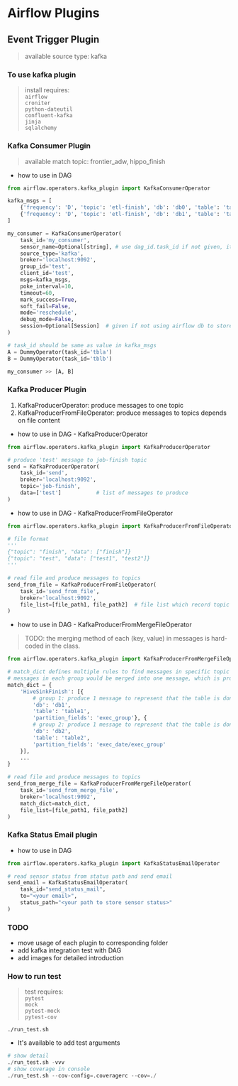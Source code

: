 # Airflow Plugins

## Event Trigger Plugin
> available source type: kafka

### To use kafka plugin
> install requires: <br/>
`airflow`<br/>
`croniter`<br/>
`python-dateutil`<br/>
`confluent-kafka`<br/>
`jinja`<br>
`sqlalchemy`<br>

### Kafka Consumer Plugin
> available match topic: frontier_adw, hippo_finish
* how to use in DAG
```python
from airflow.operators.kafka_plugin import KafkaConsumerOperator

kafka_msgs = [
    {'frequency': 'D', 'topic': 'etl-finish', 'db': 'db0', 'table': 'table0', 'partition_values': "", 'task_id': "tbla"},
    {'frequency': 'D', 'topic': 'etl-finish', 'db': 'db1', 'table': 'table1', 'partition_values': "{{yyyymm|dt.format(format='%Y%m')}}", 'task_id': "tblb"}
]

my_consumer = KafkaConsumerOperator(
    task_id='my_consumer',
    sensor_name=Optional[string], # use dag_id.task_id if not given, it's sensor identification in db.
    source_type='kafka',
    broker='localhost:9092',
    group_id='test',
    client_id='test',
    msgs=kafka_msgs,
    poke_interval=10,
    timeout=60,
    mark_success=True,
    soft_fail=False,
    mode='reschedule',
    debug_mode=False,
    session=Optional[Session]  # given if not using airflow db to store sensor status
)

# task_id should be same as value in kafka_msgs
A = DummyOperator(task_id='tbla')
B = DummyOperator(task_id='tblb')

my_consumer >> [A, B]
```

### Kafka Producer Plugin
1. KafkaProducerOperator: produce messages to one topic
2. KafkaProducerFromFileOperator: produce messages to topics depends on file content

* how to use in DAG - KafkaProducerOperator
```python
from airflow.operators.kafka_plugin import KafkaProducerOperator

# produce 'test' message to job-finish topic
send = KafkaProducerOperator(
    task_id='send',
    broker='localhost:9092',
    topic='job-finish',
    data=['test']           # list of messages to produce
)
```
* how to use in DAG - KafkaProducerFromFileOperator
```python
from airflow.operators.kafka_plugin import KafkaProducerFromFileOperator

# file format
'''
{"topic": "finish", "data": ["finish"]}
{"topic": "test", "data": ["test1", "test2"]}
'''

# read file and produce messages to topics
send_from_file = KafkaProducerFromFileOperator(
    task_id='send_from_file',
    broker='localhost:9092',
    file_list=[file_path1, file_path2]  # file list which record topic and messages to produce
)
```

* how to use in DAG - KafkaProducerFromMergeFileOperator
> TODO: the merging method of each (key, value) in messages is hard-coded in the class.
```python
from airflow.operators.kafka_plugin import KafkaProducerFromMergeFileOperator

# match_dict defines multiple rules to find messages in specific topic that match
# messages in each group would be merged into one message, which is produced to kafka later
match_dict = {
    'HiveSinkFinish': [{
        # group 1: produce 1 message to represent that the table is done
        'db': 'db1',
        'table': 'table1',
        'partition_fields': 'exec_group'}, {
        # group 2: produce 1 message to represent that the table is done
        'db': 'db2',
        'table': 'table2',
        'partition_fields': 'exec_date/exec_group'
    }],
    ...
}

# read file and produce messages to topics
send_from_merge_file = KafkaProducerFromMergeFileOperator(
    task_id='send_from_merge_file',
    broker='localhost:9092',
    match_dict=match_dict,
    file_list=[file_path1, file_path2]
)
```

### Kafka Status Email plugin
* how to use in DAG
```python
from airflow.operators.kafka_plugin import KafkaStatusEmailOperator

# read sensor status from status path and send email
send_email = KafkaStatusEmailOperator(
    task_id="send_status_mail",
    to="<your email>",
    status_path="<your path to store sensor status>"
)
```

### TODO
* move usage of each plugin to corresponding folder
* add kafka integration test with DAG
* add images for detailed introduction

### How to run test
> test requires: <br/>
`pytest`<br/>
`mock`<br/>
`pytest-mock`<br/>
`pytest-cov`<br/>
```
./run_test.sh
```
* It's available to add test arguments
```python
# show detail
./run_test.sh -vvv
# show coverage in console
./run_test.sh --cov-config=.coveragerc --cov=./
```
